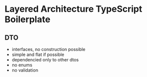 # Layered Architecture TypeScript Boilerplate

## DTO

- interfaces, no construction possible
- simple and flat if possible
- dependencied only to other dtos
- no enums
- no validation
